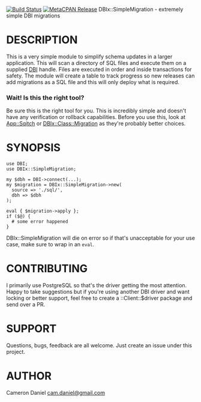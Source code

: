 [![Build Status](https://travis-ci.org/ccakes/DBIx-SimpleMigration.svg?branch=master)](https://travis-ci.org/ccakes/DBIx-SimpleMigration) [![MetaCPAN Release](https://badge.fury.io/pl/DBIx-SimpleMigration.svg)](https://metacpan.org/release/DBIx-SimpleMigration)
DBIx::SimpleMigration - extremely simple DBI migrations

# DESCRIPTION

This is a very simple module to simplify schema updates in a larger application. This will scan a directory of SQL files and execute them on a supplied [DBI](https://metacpan.org/pod/DBI) handle. Files are executed in order and inside transactions for safety. The module will create a table to track progress so new releases can add migrations as a SQL file and this will only deploy what is required.

### Wait! Is this the right tool?

Be sure this is the right tool for you. This is incredibly simple and doesn't have any verification or rollback capabilities. Before you use this, look at [App::Sqitch](http://sqitch.org) or [DBIx::Class::Migration](https://metacpan.org/pod/DBIx::Class::Migration) as they're probably better choices.

# SYNOPSIS

    use DBI;
    use DBIx::SimpleMigration;

    my $dbh = DBI->connect(...);
    my $migration = DBIx::SimpleMigration->new(
      source => './sql/',
      dbh => $dbh
    );

    eval { $migration->apply };
    if ($@) {
      # some error happened
    }

DBIx::SimpleMigration will die on error so if that's unacceptable for your use case, make sure to wrap in an `eval`.

# CONTRIBUTING

I primarily use PostgreSQL so that's the driver getting the most attention. Happy to take suggestions but if you're using another DBI driver and want locking or better support, feel free to create a ::Client::$driver package and send over a PR.

# SUPPORT

Questions, bugs, feedback are all welcome. Just create an issue under this project.

# AUTHOR

Cameron Daniel <cam.daniel@gmail.com>
